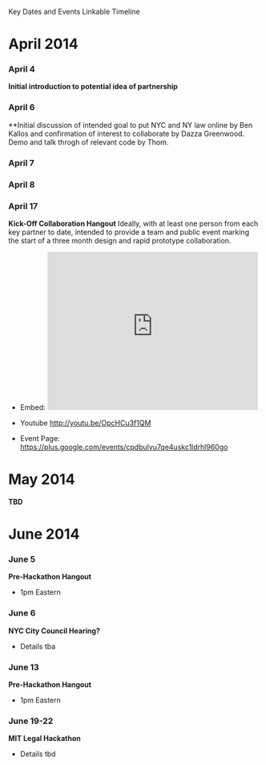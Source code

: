 Key Dates and Events Linkable Timeline

# April 2014

### April 4
**Initial introduction to potential idea of partnership**

### April 6
**Initial discussion of intended goal to put NYC and NY law online by Ben Kallos and confirmation of interest to collaborate by Dazza Greenwood.  Demo and talk throgh of relevant code by Thom.

### April 7 

### April 8

### April 17
**Kick-Off Collaboration Hangout**
Ideally, with at least one person from each key partner to date, intended to provide a team and public event marking the start of a three month design and rapid prototype collaboration.  

- Embed: <iframe width="420" height="315" src="http://www.youtube.com/embed/OpcHCu3f1QM" frameborder="0" allowfullscreen></iframe>

- Youtube http://youtu.be/OpcHCu3f1QM

- Event Page: https://plus.google.com/events/cpdbulvu7qe4uskc1ldrhl960go

# May 2014

**TBD**

# June 2014

### June 5

**Pre-Hackathon Hangout**
* 1pm Eastern

### June 6

**NYC City Council Hearing?**
* Details tba

### June 13
**Pre-Hackathon Hangout**
* 1pm Eastern


### June 19-22

**MIT Legal Hackathon**
* Details tbd
